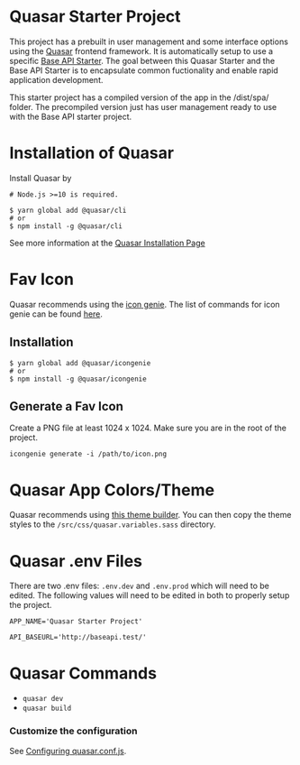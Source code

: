 # Quasar Starter Project
This project has a prebuilt in user management and some interface options using the [Quasar](https://quasar.dev/)
frontend framework.  It is automatically setup to use a specific [Base API Starter](https://github.com/NateAtNTS/baseapi-starter).  The
goal between this Quasar Starter and the Base API Starter is to encapsulate common fuctionality and enable rapid application
development.

This starter project has a compiled version of the app in the /dist/spa/ folder.  The precompiled version just
has user management ready to use with the Base API starter project.

# Installation of Quasar
Install Quasar by
```shell script
# Node.js >=10 is required.

$ yarn global add @quasar/cli
# or
$ npm install -g @quasar/cli
```
See more information at the [Quasar Installation Page](https://quasar.dev/quasar-cli/installation)

# Fav Icon
Quasar recommends using the [icon genie](https://quasar.dev/icongenie/installation).  The
list of commands for icon genie can be found [here](https://quasar.dev/icongenie/command-list).

## Installation
```shell script
$ yarn global add @quasar/icongenie
# or
$ npm install -g @quasar/icongenie
```

## Generate a Fav Icon
Create a PNG file at least 1024 x 1024.  Make sure you are in the root of the project.
```shell script
icongenie generate -i /path/to/icon.png
```


# Quasar App Colors/Theme
Quasar recommends using [this theme builder](https://quasar.dev/style/theme-builder).  You can then
copy the theme styles to the `/src/css/quasar.variables.sass` directory.


# Quasar .env Files
There are two .env files: `.env.dev` and `.env.prod` which will need to be edited.  The following values
will need to be edited in both to properly setup the project.
```shell script
APP_NAME='Quasar Starter Project'

API_BASEURL='http://baseapi.test/'
```

# Quasar Commands
- `quasar dev`
- `quasar build`

### Customize the configuration
See [Configuring quasar.conf.js](https://quasar.dev/quasar-cli/quasar-conf-js).
